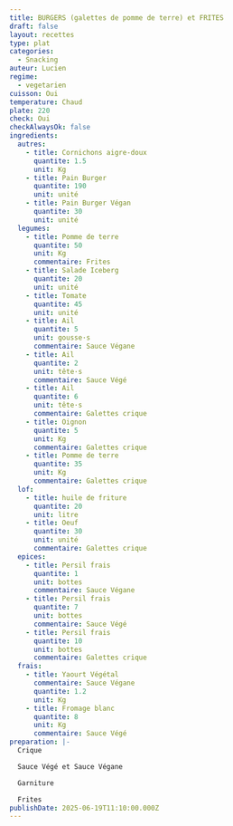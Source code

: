 ```yaml
---
title: BURGERS (galettes de pomme de terre) et FRITES
draft: false
layout: recettes
type: plat
categories:
  - Snacking
auteur: Lucien
regime:
  - vegetarien
cuisson: Oui
temperature: Chaud
plate: 220
check: Oui
checkAlwaysOk: false
ingredients:
  autres:
    - title: Cornichons aigre-doux
      quantite: 1.5
      unit: Kg
    - title: Pain Burger
      quantite: 190
      unit: unité
    - title: Pain Burger Végan
      quantite: 30
      unit: unité
  legumes:
    - title: Pomme de terre
      quantite: 50
      unit: Kg
      commentaire: Frites
    - title: Salade Iceberg
      quantite: 20
      unit: unité
    - title: Tomate
      quantite: 45
      unit: unité
    - title: Ail
      quantite: 5
      unit: gousse·s
      commentaire: Sauce Végane
    - title: Ail
      quantite: 2
      unit: tête·s
      commentaire: Sauce Végé
    - title: Ail
      quantite: 6
      unit: tête·s
      commentaire: Galettes crique
    - title: Oignon
      quantite: 5
      unit: Kg
      commentaire: Galettes crique
    - title: Pomme de terre
      quantite: 35
      unit: Kg
      commentaire: Galettes crique
  lof:
    - title: huile de friture
      quantite: 20
      unit: litre
    - title: Oeuf
      quantite: 30
      unit: unité
      commentaire: Galettes crique
  epices:
    - title: Persil frais
      quantite: 1
      unit: bottes
      commentaire: Sauce Végane
    - title: Persil frais
      quantite: 7
      unit: bottes
      commentaire: Sauce Végé
    - title: Persil frais
      quantite: 10
      unit: bottes
      commentaire: Galettes crique
  frais:
    - title: Yaourt Végétal
      commentaire: Sauce Végane
      quantite: 1.2
      unit: Kg
    - title: Fromage blanc
      quantite: 8
      unit: Kg
      commentaire: Sauce Végé
preparation: |-
  Crique

  Sauce Végé et Sauce Végane

  Garniture

  Frites
publishDate: 2025-06-19T11:10:00.000Z
---
```


